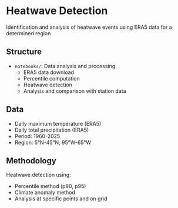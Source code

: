 # Heatwave Detection

Identification and analysis of heatwave events using ERA5 data for a determined region

## Structure

- `notebooks/`: Data analysis and processing
  - ERA5 data download
  - Percentile computation
  - Heatwave detection
  - Analysis and comparison with station data

## Data

- Daily maximum temperature (ERA5)
- Daily total precipitation (ERA5)
- Period: 1960-2025
- Region: 5°N-45°N, 95°W-65°W

## Methodology

Heatwave detection using:
- Percentile method (p90, p95)
- Climate anomaly method
- Analysis at specific points and on grid
